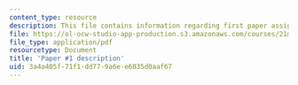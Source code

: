 ```yaml
---
content_type: resource
description: This file contains information regarding first paper assignment.
file: https://ol-ocw-studio-app-production.s3.amazonaws.com/courses/21m-030-introduction-to-world-music-spring-2013/3a4a405f71f1dd779a6ee6035d0aaf67_MIT21M_030S13_paper1.pdf
file_type: application/pdf
resourcetype: Document
title: 'Paper #1 description'
uid: 3a4a405f-71f1-dd77-9a6e-e6035d0aaf67
---
```

